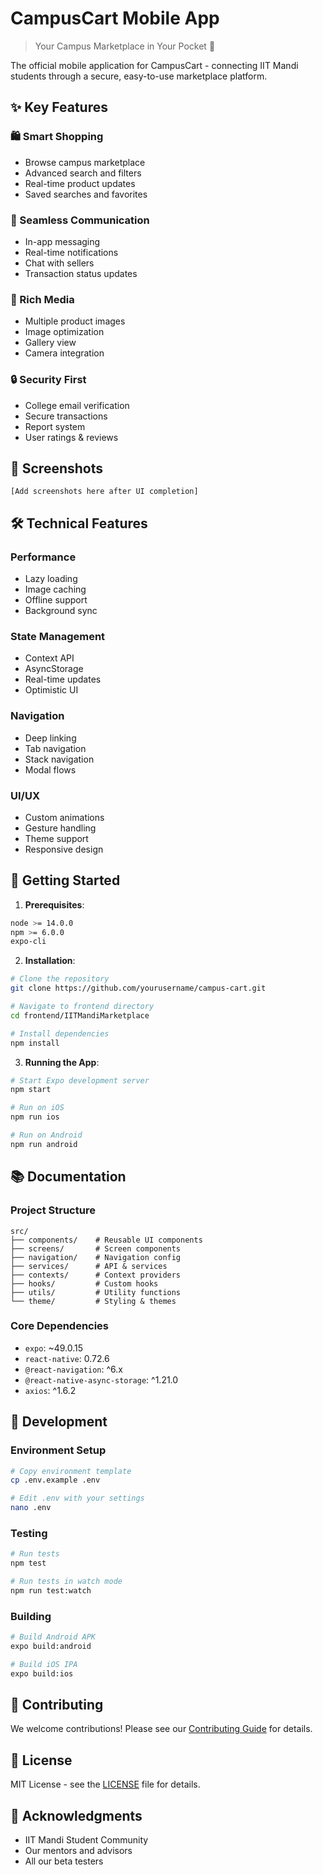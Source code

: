 # CampusCart Mobile App

> Your Campus Marketplace in Your Pocket 📱

The official mobile application for CampusCart - connecting IIT Mandi students through a secure, easy-to-use marketplace platform.

## ✨ Key Features

### 🛍️ Smart Shopping
- Browse campus marketplace
- Advanced search and filters
- Real-time product updates
- Saved searches and favorites

### 💬 Seamless Communication
- In-app messaging
- Real-time notifications
- Chat with sellers
- Transaction status updates

### 📸 Rich Media
- Multiple product images
- Image optimization
- Gallery view
- Camera integration

### 🔒 Security First
- College email verification
- Secure transactions
- Report system
- User ratings & reviews

## 📱 Screenshots

```
[Add screenshots here after UI completion]
```

## 🛠️ Technical Features

### Performance
- Lazy loading
- Image caching
- Offline support
- Background sync

### State Management
- Context API
- AsyncStorage
- Real-time updates
- Optimistic UI

### Navigation
- Deep linking
- Tab navigation
- Stack navigation
- Modal flows

### UI/UX
- Custom animations
- Gesture handling
- Theme support
- Responsive design

## 🚀 Getting Started

1. **Prerequisites**:
```bash
node >= 14.0.0
npm >= 6.0.0
expo-cli
```

2. **Installation**:
```bash
# Clone the repository
git clone https://github.com/yourusername/campus-cart.git

# Navigate to frontend directory
cd frontend/IITMandiMarketplace

# Install dependencies
npm install
```

3. **Running the App**:
```bash
# Start Expo development server
npm start

# Run on iOS
npm run ios

# Run on Android
npm run android
```

## 📚 Documentation

### Project Structure
```
src/
├── components/    # Reusable UI components
├── screens/       # Screen components
├── navigation/    # Navigation config
├── services/      # API & services
├── contexts/      # Context providers
├── hooks/         # Custom hooks
├── utils/         # Utility functions
└── theme/         # Styling & themes
```

### Core Dependencies
- `expo`: ~49.0.15
- `react-native`: 0.72.6
- `@react-navigation`: ^6.x
- `@react-native-async-storage`: ^1.21.0
- `axios`: ^1.6.2

## 🔧 Development

### Environment Setup
```bash
# Copy environment template
cp .env.example .env

# Edit .env with your settings
nano .env
```

### Testing
```bash
# Run tests
npm test

# Run tests in watch mode
npm run test:watch
```

### Building
```bash
# Build Android APK
expo build:android

# Build iOS IPA
expo build:ios
```

## 🤝 Contributing

We welcome contributions! Please see our [Contributing Guide](CONTRIBUTING.md) for details.

## 📝 License

MIT License - see the [LICENSE](LICENSE) file for details.

## 🙏 Acknowledgments

- IIT Mandi Student Community
- Our mentors and advisors
- All our beta testers
